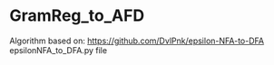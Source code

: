 # GramReg_to_AFD
Algorithm based on: https://github.com/DvlPnk/epsilon-NFA-to-DFA epsilonNFA_to_DFA.py file
